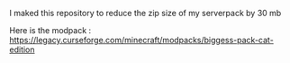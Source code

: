 I maked this repository to reduce the zip size of my serverpack by 30 mb

Here is the modpack : https://legacy.curseforge.com/minecraft/modpacks/biggess-pack-cat-edition

